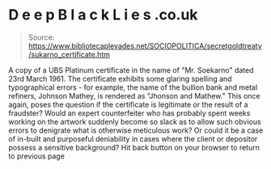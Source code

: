 # D e e p B l a c k L i e s .co.uk

> Source: https://www.bibliotecapleyades.net/SOCIOPOLITICA/secretgoldtreaty/sukarno_certificate.htm

A copy of a UBS Platinum certificate
in the name of "Mr. Soekarno" dated 23rd
March 1961. The certificate exhibits some
glaring spelling and typographical errors - for
example, the name of the bullion bank and metal
refiners, Johnson Mathey, is rendered as "Jhonson
and Mathew." This once again, poses
the question if the certificate is legitimate or the
result of a fraudster? Would an expert
counterfeiter who has probably spent weeks working on
the artwork suddenly become so slack as to allow such
obvious errors to denigrate what is otherwise
meticulous work? Or could it be a case of
in-built and purposeful deniability in cases where the
client or depositor possess a sensitive background?
Hit back button on your browser to return to previous page
